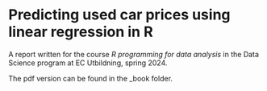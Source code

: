 # Predicting used car prices using linear regression in R

A report written for the course *R programming for data analysis* in the Data Science program at EC Utbildning, spring 2024.

The pdf version can be found in the _book folder.